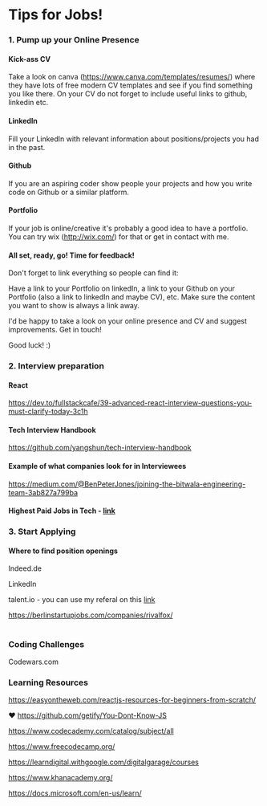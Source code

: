 # Tips for Jobs!
### 1. Pump up your Online Presence
#### Kick-ass CV
Take a look on canva (https://www.canva.com/templates/resumes/) where they have lots of free modern CV templates and see if you find something you like there. 
  On your CV do not forget to include useful links to github, linkedin etc.
#### LinkedIn
Fill your LinkedIn with relevant information about positions/projects you had in the past.
#### Github
If you are an aspiring coder show people your projects and how you write code on Github or a similar platform.
#### Portfolio
If your job is online/creative it's probably a good idea to have a portfolio. You can try wix (http://wix.com/) for that or get in contact with me.
#### All set, ready, go! Time for feedback!
Don't forget to link everything so people can find it: 

Have a link to your Portfolio on linkedIn, a link to your Github on your Portfolio (also a link to linkedIn and maybe CV), etc. Make sure the content you want to show is always a link away.

I'd be happy to take a look on your online presence and CV and suggest improvements. Get in touch!

Good luck! :)

### 2. Interview preparation

#### React 

https://dev.to/fullstackcafe/39-advanced-react-interview-questions-you-must-clarify-today-3c1h

#### Tech Interview Handbook
https://github.com/yangshun/tech-interview-handbook

#### Example of what companies look for in Interviewees
https://medium.com/@BenPeterJones/joining-the-bitwala-engineering-team-3ab827a799ba

#### Highest Paid Jobs in Tech - [link](https://hired.com/blog/candidates/3-highest-paid-jobs-technology)

### 3. Start Applying

#### Where to find position openings
Indeed.de

LinkedIn

talent.io - you can use my referal on this [link](https://www.talent.io/ref/FqzSvdMY)

https://berlinstartupjobs.com/companies/rivalfox/

# 

### Coding Challenges
Codewars.com

### Learning Resources

https://easyontheweb.com/reactjs-resources-for-beginners-from-scratch/

♥ https://github.com/getify/You-Dont-Know-JS

https://www.codecademy.com/catalog/subject/all

https://www.freecodecamp.org/

https://learndigital.withgoogle.com/digitalgarage/courses

https://www.khanacademy.org/

https://docs.microsoft.com/en-us/learn/
